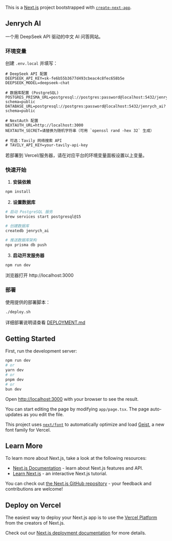 This is a [Next.js](https://nextjs.org) project bootstrapped with [`create-next-app`](https://nextjs.org/docs/app/api-reference/cli/create-next-app).

## Jenrych AI

一个用 DeepSeek API 驱动的中文 AI 问答网站。

### 环境变量

创建 `.env.local` 并填写：

```
# DeepSeek API 配置
DEEPSEEK_API_KEY=sk-fe6b55b3677d493cbeac4c8fec658b5e
DEEPSEEK_MODEL=deepseek-chat

# 数据库配置 (PostgreSQL)
POSTGRES_PRISMA_URL=postgresql://postgres:password@localhost:5432/jenrych_ai?schema=public
DATABASE_URL=postgresql://postgres:password@localhost:5432/jenrych_ai?schema=public

# NextAuth 配置
NEXTAUTH_URL=http://localhost:3000
NEXTAUTH_SECRET=请替换为随机字符串（可用 `openssl rand -hex 32` 生成）

# 可选：Tavily 网络搜索 API
# TAVILY_API_KEY=your-tavily-api-key
```

若部署到 Vercel/服务器，请在对应平台的环境变量面板设置以上变量。

### 快速开始

1. **安装依赖**
```bash
npm install
```

2. **设置数据库**
```bash
# 启动 PostgreSQL 服务
brew services start postgresql@15

# 创建数据库
createdb jenrych_ai

# 推送数据库架构
npx prisma db push
```

3. **启动开发服务器**
```bash
npm run dev
```

浏览器打开 http://localhost:3000

### 部署

使用提供的部署脚本：

```bash
./deploy.sh
```

详细部署说明请查看 [DEPLOYMENT.md](./DEPLOYMENT.md)

## Getting Started

First, run the development server:

```bash
npm run dev
# or
yarn dev
# or
pnpm dev
# or
bun dev
```

Open [http://localhost:3000](http://localhost:3000) with your browser to see the result.

You can start editing the page by modifying `app/page.tsx`. The page auto-updates as you edit the file.

This project uses [`next/font`](https://nextjs.org/docs/app/building-your-application/optimizing/fonts) to automatically optimize and load [Geist](https://vercel.com/font), a new font family for Vercel.

## Learn More

To learn more about Next.js, take a look at the following resources:

- [Next.js Documentation](https://nextjs.org/docs) - learn about Next.js features and API.
- [Learn Next.js](https://nextjs.org/learn) - an interactive Next.js tutorial.

You can check out [the Next.js GitHub repository](https://github.com/vercel/next.js) - your feedback and contributions are welcome!

## Deploy on Vercel

The easiest way to deploy your Next.js app is to use the [Vercel Platform](https://vercel.com/new?utm_medium=default-template&filter=next.js&utm_source=create-next-app&utm_campaign=create-next-app-readme) from the creators of Next.js.

Check out our [Next.js deployment documentation](https://nextjs.org/docs/app/building-your-application/deploying) for more details.
